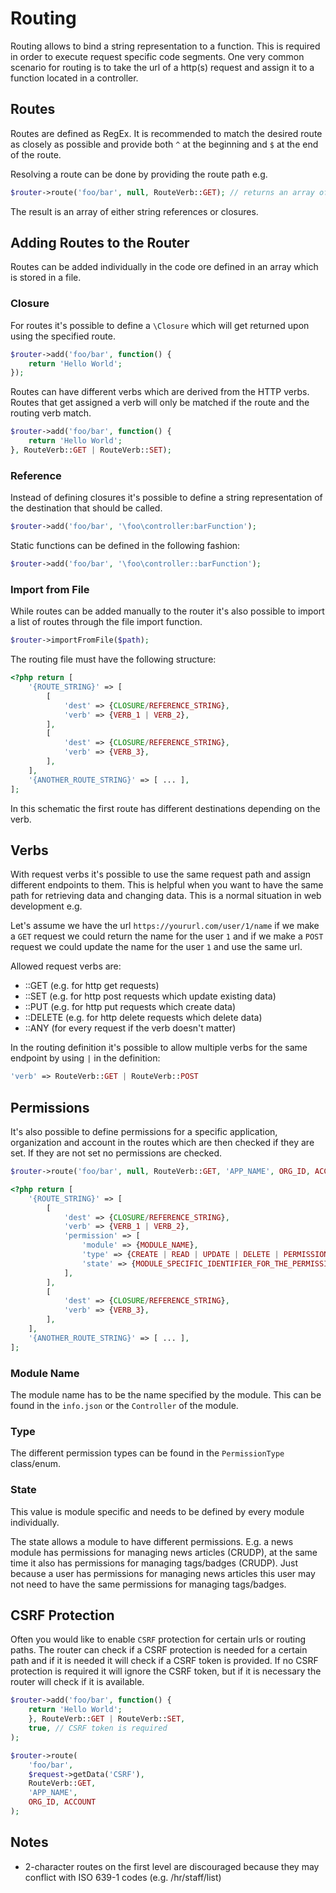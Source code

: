 # Routing

Routing allows to bind a string representation to a function. This is required in order to execute request specific code segments.
One very common scenario for routing is to take the url of a http(s) request and assign it to a function located in a controller.

## Routes

Routes are defined as RegEx. It is recommended to match the desired route as closely as possible and provide both `^` at the beginning and `$` at the end of the route.

Resolving a route can be done by providing the route path e.g.

```php
$router->route('foo/bar', null, RouteVerb::GET); // returns an array of endpoints
```

The result is an array of either string references or closures.

## Adding Routes to the Router

Routes can be added individually in the code ore defined in an array which is stored in a file.

### Closure

For routes it's possible to define a `\Closure` which will get returned upon using the specified route.

```php
$router->add('foo/bar', function() {
	return 'Hello World';
});
```

Routes can have different verbs which are derived from the HTTP verbs. Routes that get assigned a verb will only be matched if the route and the routing verb match.

```php
$router->add('foo/bar', function() {
	return 'Hello World';
}, RouteVerb::GET | RouteVerb::SET);
```

### Reference

Instead of defining closures it's possible to define a string representation of the destination that should be called.

```php
$router->add('foo/bar', '\foo\controller:barFunction');
```

Static functions can be defined in the following fashion:

```php
$router->add('foo/bar', '\foo\controller::barFunction');
```

### Import from File

While routes can be added manually to the router it's also possible to import a list of routes through the file import function.

```php
$router->importFromFile($path);
```

The routing file must have the following structure:

```php
<?php return [
	'{ROUTE_STRING}' => [
		[
			'dest' => {CLOSURE/REFERENCE_STRING},
			'verb' => {VERB_1 | VERB_2},
		],
		[
			'dest' => {CLOSURE/REFERENCE_STRING},
			'verb' => {VERB_3},
		],
	],
	'{ANOTHER_ROUTE_STRING}' => [ ... ],
];
```

In this schematic the first route has different destinations depending on the verb.

## Verbs

With request verbs it's possible to use the same request path and assign different endpoints to them. This is helpful when you want to have the same path for retrieving data and changing data. This is a normal situation in web development e.g.

Let's assume we have the url `https://yoururl.com/user/1/name` if we make a `GET` request we could return the name for the user `1` and if we make a `POST` request we could update the name for the user `1` and use the same url.

Allowed request verbs are:

* ::GET (e.g. for http get requests)
* ::SET (e.g. for http post requests which update existing data)
* ::PUT (e.g. for http put requests which create data)
* ::DELETE (e.g. for http delete requests which delete data)
* ::ANY (for every request if the verb doesn't matter)

In the routing definition it's possible to allow multiple verbs for the same endpoint by using `|` in the definition:

```php
'verb' => RouteVerb::GET | RouteVerb::POST
```

## Permissions

It's also possible to define permissions for a specific application, organization and account in the routes which are then checked if they are set. If they are not set no permissions are checked.

```php
$router->route('foo/bar', null, RouteVerb::GET, 'APP_NAME', ORG_ID, ACCOUNT);
```

```php
<?php return [
	'{ROUTE_STRING}' => [
		[
			'dest' => {CLOSURE/REFERENCE_STRING},
			'verb' => {VERB_1 | VERB_2},
			'permission' => [
				'module' => {MODULE_NAME},
				'type' => {CREATE | READ | UPDATE | DELETE | PERMISSION},
				'state' => {MODULE_SPECIFIC_IDENTIFIER_FOR_THE_PERMISSION},
			],
		],
		[
			'dest' => {CLOSURE/REFERENCE_STRING},
			'verb' => {VERB_3},
		],
	],
	'{ANOTHER_ROUTE_STRING}' => [ ... ],
];
```

### Module Name

The module name has to be the name specified by the module. This can be found in the `info.json` or the `Controller` of the module.

### Type

The different permission types can be found in the `PermissionType` class/enum.

### State

This value is module specific and needs to be defined by every module individually.

The state allows a module to have different permissions. E.g. a news module has permissions for managing news articles (CRUDP), at the same time it also has permissions for managing tags/badges (CRUDP). Just because a user has permissions for managing news articles this user may not need to have the same permissions for managing tags/badges.

## CSRF Protection

Often you would like to enable `CSRF` protection for certain urls or routing paths. The router can check if a CSRF protection is needed for a certain path and if it is needed it will check if a CSRF token is provided. If no CSRF protection is required it will ignore the CSRF token, but if it is necessary the router will check if it is available.

```php
$router->add('foo/bar', function() {
	return 'Hello World';
	}, RouteVerb::GET | RouteVerb::SET,
	true, // CSRF token is required
);
```

```php
$router->route(
	'foo/bar',
	$request->getData('CSRF'),
	RouteVerb::GET,
	'APP_NAME',
	ORG_ID, ACCOUNT
);
```

## Notes

* 2-character routes on the first level are discouraged because they may conflict with ISO 639-1 codes (e.g. /hr/staff/list)